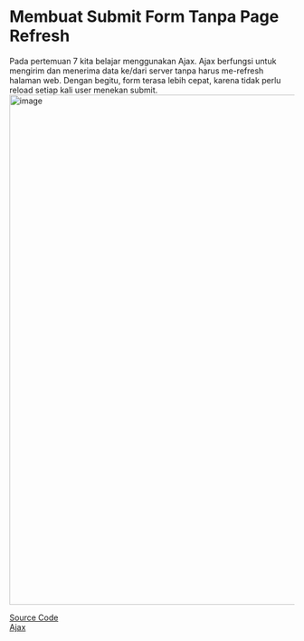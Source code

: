 # Membuat Submit Form Tanpa Page Refresh
Pada pertemuan 7 kita belajar menggunakan Ajax. Ajax berfungsi untuk mengirim dan menerima data ke/dari server tanpa harus me-refresh halaman web.
Dengan begitu, form terasa lebih cepat, karena tidak perlu reload setiap kali user menekan submit.
<img width="900" alt="image" src="https://github.com/user-attachments/assets/888cf87c-c7f9-49c8-9817-952e75546688" />

[Source Code](index.html)  
[Ajax](ajax.php)
